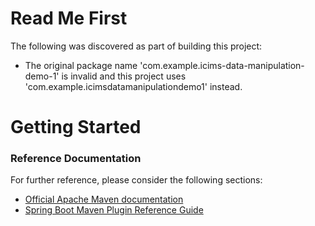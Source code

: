 # Read Me First
The following was discovered as part of building this project:

* The original package name 'com.example.icims-data-manipulation-demo-1' is invalid and this project uses 'com.example.icimsdatamanipulationdemo1' instead.

# Getting Started

### Reference Documentation
For further reference, please consider the following sections:

* [Official Apache Maven documentation](https://maven.apache.org/guides/index.html)
* [Spring Boot Maven Plugin Reference Guide](https://docs.spring.io/spring-boot/docs/2.2.4.RELEASE/maven-plugin/)

